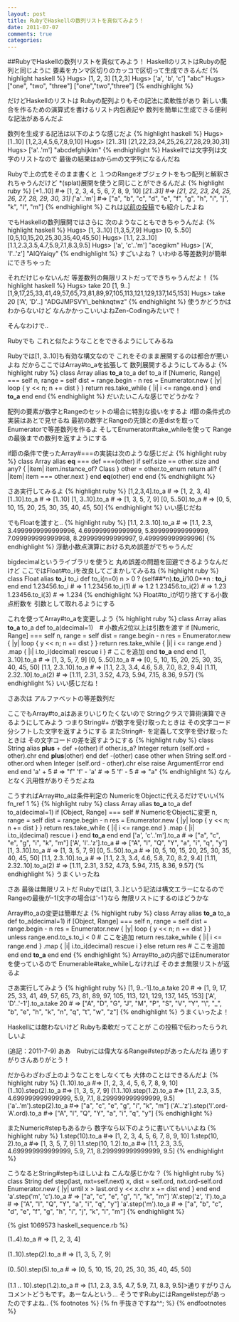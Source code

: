 ```yaml
---
layout: post
title: RubyでHaskellの数列リストを真似てみよう！
date: 2011-07-07
comments: true
categories:
---
```


##RubyでHaskellの数列リストを真似てみよう！
HaskellのリストはRubyの配列と同じように
要素をカンマ区切りのカッコで区切って生成できるんだ
{% highlight haskell %}
Hugs> [1, 2, 3]
[1,2,3]
Hugs> ['a', 'b', 'c']
"abc"
Hugs> ["one", "two", "three"]
["one","two","three"]
{% endhighlight %}

だけどHaskellのリストは
Rubyの配列よりもその記法に柔軟性があり
新しい集合を作るための演算式を書けるリスト内包表記や
数列を簡単に生成できる便利な記法があるんだよ

数列を生成する記法は以下のような感じだよ
{% highlight haskell %}
Hugs> [1..10]
[1,2,3,4,5,6,7,8,9,10]
Hugs> [21..31]
[21,22,23,24,25,26,27,28,29,30,31]
Hugs> ['a'..'m']
"abcdefghijklm"
{% endhighlight %}
Haskellでは文字列は文字のリストなので
最後の結果はaからmの文字列になるんだね

Rubyで上の式をそのまま書くと
１つのRangeオブジェクトをもつ配列と解釈されちゃうんだけど
 *(splat)展開を使うと同じことができるんだよ
{% highlight ruby %}
[*1..10] #=> [1, 2, 3, 4, 5, 6, 7, 8, 9, 10]
[*21..31] #=> [21, 22, 23, 24, 25, 26, 27, 28, 29, 30, 31]
[*'a'..'m'] #=> ["a", "b", "c", "d", "e", "f", "g", "h", "i", "j", "k", "l", "m"]
{% endhighlight %}
これは[以前の投稿](http://d.hatena.ne.jp/keyesberry/20110622/p1)でも紹介したよね

でもHaskellの数列展開ではさらに
次のようなこともできちゃうんだよ
{% highlight haskell %}
Hugs> [1, 3..10]
[1,3,5,7,9]
Hugs> [0, 5..50]
[0,5,10,15,20,25,30,35,40,45,50]
Hugs> [1.1, 2.3..10]
[1.1,2.3,3.5,4.7,5.9,7.1,8.3,9.5]
Hugs> ['a', 'c'..'m']
"acegikm"
Hugs> ['A', 'I'..'z']
"AIQYaiqy"
{% endhighlight %}
すごいよね？
いわゆる等差数列が簡単にできちゃった

それだけじゃないんだ
等差数列の無限リストだってできちゃうんだよ！
{% highlight haskell %}
Hugs> take 20 [1, 9..]
[1,9,17,25,33,41,49,57,65,73,81,89,97,105,113,121,129,137,145,153]
Hugs> take 20 ['A', 'D'..]
"ADGJMPSVY\\_behknqtwz"
{% endhighlight %}
使うかどうかはわからないけど
なんかかっこいいよねZen-Codingみたいで！

そんなわけで..

Rubyでも
これと似たようなことをできるようにしてみるね

Rubyでは[1, 3..10]も有効な構文なので
これをそのまま展開するのは都合が悪いよね
だからここではArray#to_aを拡張して
数列展開するようにしてみるよ
{% highlight ruby %}
class Array
  alias __to_a__ to_a
  def to_a
    if [Numeric, Range] === self
      n, range = self
      dist = range.begin - n
      res = Enumerator.new { |y| loop { y << n; n += dist } }
      return res.take_while { |i| i <= range.end }
    end
    __to_a__
  end
end
{% endhighlight %}
だいたいこんな感じでどうかな？

配列の要素が数字とRangeのセットの場合に特別な扱いをするよ
if節の条件式の実装はあとで見せるね
最初の数字とRangeの先頭との差distを取って
Enumeratorで等差数列を作るよ
そしてEnumerator#take_whileを使って
Rangeの最後までの数列を返すようにする

if節の条件で使ったArray#===の実装は次のような感じだよ
{% highlight ruby %}
class Array
  alias __eq__ ===
  def ===(other)
    if self.size == other.size and any? { |item| item.instance_of? Class }
      other = other.to_enum
      return all? { |item| item === other.next }
    end
    __eq__(other)
  end
end
{% endhighlight %}

さあ実行してみるよ
{% highlight ruby %}
[1,2,3,4].to_a # => [1, 2, 3, 4]
[1..10].to_a # => [1..10]
[1, 3..10].to_a # => [1, 3, 5, 7, 9]
[0, 5..50].to_a # => [0, 5, 10, 15, 20, 25, 30, 35, 40, 45, 50]
{% endhighlight %}
いい感じだね

でもFloatを渡すと..
{% highlight ruby %}
[1.1, 2.3..10].to_a # => [1.1, 2.3, 3.4999999999999996, 4.699999999999999, 5.899999999999999, 7.099999999999998, 8.299999999999997, 9.499999999999996]
{% endhighlight %}
浮動小数点演算における丸め誤差がでちゃうんだ

bigdecimalというライブラリを使うと
丸め誤差の問題を回避できるようなんだけど
ここではFloat#to_iを改良してごまかしてみるね
{% highlight ruby %}
class Float
  alias __to_i__ to_i
  def to_i(n=0)
    n > 0 ? (self##*n).__to_i__/10.0**n : __to_i__
  end
end
1.23456.to_i # => 1
1.23456.to_i(1) # => 1.2
1.23456.to_i(2) # => 1.23
1.23456.to_i(3) # => 1.234
{% endhighlight %}
Float#to_iが切り捨てする小数点桁数を
引数として取れるようにする

これを使ってArray#to_aを変更しよう
{% highlight ruby %}
class Array
  alias __to_a__ to_a
  def to_a(decimal=1)　# 小数点2位以上は引数を渡す
    if [Numeric, Range] === self
      n, range = self
      dist = range.begin - n
      res = Enumerator.new { |y| loop { y << n; n += dist } }
      return res.take_while { |i| i <= range.end }
                .map { |i| i.to_i(decimal) rescue i }  # ここを追加
    end
    __to_a__
  end
end
[1, 3..10].to_a # => [1, 3, 5, 7, 9]
[0, 5..50].to_a # => [0, 5, 10, 15, 20, 25, 30, 35, 40, 45, 50]
[1.1, 2.3..10].to_a # => [1.1, 2.3, 3.4, 4.6, 5.8, 7.0, 8.2, 9.4]
[1.11, 2.32..10].to_a(2) # => [1.11, 2.31, 3.52, 4.73, 5.94, 7.15, 8.36, 9.57]
{% endhighlight %}
いい感じだね！

さあ次は
アルファベットの等差数列だ

ここでもArray#to_aはあまりいじりたくないので
Stringクラスで算術演算できるようにしてみよう
つまりString#+ が数字を受け取ったときは
その文字コード分シフトした文字を返すようにする
またString#- を定義して文字を受け取ったときは
その文字コードの差を返すようにする
{% highlight ruby %}
class String
  alias __plus__ +
  def +(other)
    if other.is_a? Integer
      return (self.ord + other).chr
    end
    __plus__(other)
  end
  def -(other)
    case other
    when String
      self.ord - other.ord
    when Integer
      (self.ord - other).chr
    else
      raise ArgumentError
    end
  end
end
'a' + 5 # => "f"
'f' - 'a' # => 5
'f' - 5 # => "a"
{% endhighlight %}
なんとなく汎用性がありそうだよね

こうすればArray#to_aは条件判定の
NumericをObjectに代えるだけでいい{% fn_ref 1 %}
{% highlight ruby %}
class Array
  alias __to_a__ to_a
  def to_a(decimal=1)
    if [Object, Range] === self # NumericをObjectに変更
      n, range = self
      dist = range.begin - n
      res = Enumerator.new { |y| loop { y << n; n += dist } }
      return res.take_while { |i| i <= range.end }
                .map { |i| i.to_i(decimal) rescue i }
    end
    __to_a__
  end
end
['a', 'c'..'m'].to_a # => ["a", "c", "e", "g", "i", "k", "m"]
['A', 'I'..'z'].to_a # => ["A", "I", "Q", "Y", "a", "i", "q", "y"]
[1, 3..10].to_a # => [1, 3, 5, 7, 9]
[0, 5..50].to_a # => [0, 5, 10, 15, 20, 25, 30, 35, 40, 45, 50]
[1.1, 2.3..10].to_a # => [1.1, 2.3, 3.4, 4.6, 5.8, 7.0, 8.2, 9.4]
[1.11, 2.32..10].to_a(2) # => [1.11, 2.31, 3.52, 4.73, 5.94, 7.15, 8.36, 9.57]
{% endhighlight %}
うまくいったね

さあ
最後は無限リストだ
Rubyでは[1, 3..]という記法は構文エラーになるので
Rangeの最後が-1(文字の場合は'-1')なら
無限リストにするのはどうかな

Array#to_aの変更は簡単だよ
{% highlight ruby %}
class Array
  alias __to_a__ to_a
  def to_a(decimal=1)
    if [Object, Range] === self
      n, range = self
      dist = range.begin - n
      res = Enumerator.new { |y| loop { y << n; n += dist } }
      unless range.end.to_s.to_i < 0   # ここを追加
        return res.take_while { |i| i <= range.end }
                  .map { |i| i.to_i(decimal) rescue i }
      else
        return res                     # ここを追加
      end
    end
    __to_a__
  end
end
{% endhighlight %}
Array#to_aの内部ではEnumeratorを使っているので
Enumerable#take_whileしなければ
そのまま無限リストが返るよ

さあ実行してみよう
{% highlight ruby %}
[1, 9..-1].to_a.take 20 # => [1, 9, 17, 25, 33, 41, 49, 57, 65, 73, 81, 89, 97, 105, 113, 121, 129, 137, 145, 153]
['A', 'D'..'-1'].to_a.take 20 # => ["A", "D", "G", "J", "M", "P", "S", "V", "Y", "\\", "_", "b", "e", "h", "k", "n", "q", "t", "w", "z"]
{% endhighlight %}
うまくいったよ！

Haskellには敵わないけど
Rubyも柔軟だってことが
この投稿で伝わったらうれしいよ

(追記：2011-7-9)
ああ　Rubyには偉大なるRange#stepがあったんだね
通りすがりさんありがとう！

だからわざわざ上のようなことをしなくても
大体のことはできるんだよ
{% highlight ruby %}
(1..10).to_a #=> [1, 2, 3, 4, 5, 6, 7, 8, 9, 10]
(1..10).step(2).to_a #=> [1, 3, 5, 7, 9]
(1.1..10).step(1.2).to_a #=> [1.1, 2.3, 3.5, 4.699999999999999, 5.9, 7.1, 8.299999999999999, 9.5]
('a'..'m').step(2).to_a #=> ["a", "c", "e", "g", "i", "k", "m"]
('A'..'z').step('I'.ord-'A'.ord).to_a #=> ["A", "I", "Q", "Y", "a", "i", "q", "y"]
{% endhighlight %}

またNumeric#stepもあるから
数字なら以下のように書いてもいいよね
{% highlight ruby %}
1.step(10).to_a #=> [1, 2, 3, 4, 5, 6, 7, 8, 9, 10]
1.step(10, 2).to_a #=> [1, 3, 5, 7, 9]
1.1.step(10, 1.2).to_a #=> [1.1, 2.3, 3.5, 4.699999999999999, 5.9, 7.1, 8.299999999999999, 9.5]
{% endhighlight %}

こうなるとString#stepもほしいよね
こんな感じかな？
{% highlight ruby %}
class String
  def step(last, nxt=self.next)
    x, dist = self.ord, nxt.ord-self.ord
    Enumerator.new { |y|
      until x > last.ord
        y << x.chr
        x += dist
      end
    }
  end
end
'a'.step('m', 'c').to_a # => ["a", "c", "e", "g", "i", "k", "m"]
'A'.step('z', 'I').to_a # => ["A", "I", "Q", "Y", "a", "i", "q", "y"]
'a'.step('m').to_a # => ["a", "b", "c", "d", "e", "f", "g", "h", "i", "j", "k", "l", "m"]
{% endhighlight %}

{% gist 1069573 haskell_sequence.rb %}

(1..4).to_a  # => [1, 2, 3, 4]<br><br>(1..10).step(2).to_a # => [1, 3, 5, 7, 9]<br><br>(0..50).step(5).to_a # => [0, 5, 10, 15, 20, 25, 30, 35, 40, 45, 50]<br><br>(1.1 .. 10).step(1.2).to_a # => [1.1, 2.3, 3.5, 4.7, 5.9, 7.1, 8.3, 9.5]>通りすがりさん<br>コメントどうもです。あーなんという... そうですRubyにはRange#stepがあったのですよね..
{% footnotes %}
   {% fn 手抜きですね^^; %}
{% endfootnotes %}
